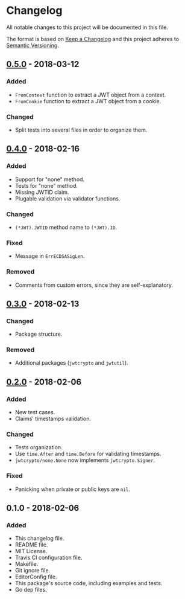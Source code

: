 # Changelog
All notable changes to this project will be documented in this file.

The format is based on [Keep a Changelog](http://keepachangelog.com/en/1.0.0/)
and this project adheres to [Semantic Versioning](http://semver.org/spec/v2.0.0.html).

## [0.5.0] - 2018-03-12
### Added
- `FromContext` function to extract a JWT object from a context.
- `FromCookie` function to extract a JWT object from a cookie.

### Changed
- Split tests into several files in order to organize them.

## [0.4.0] - 2018-02-16
### Added
- Support for "none" method.
- Tests for "none" method.
- Missing JWTID claim.
- Plugable validation via validator functions.

### Changed
- `(*JWT).JWTID` method name to `(*JWT).ID`.

### Fixed
- Message in `ErrECDSASigLen`.

### Removed
- Comments from custom errors, since they are self-explanatory.

## [0.3.0] - 2018-02-13
### Changed
- Package structure.

### Removed
- Additional packages (`jwtcrypto` and `jwtutil`).

## [0.2.0] - 2018-02-06
### Added
- New test cases.
- Claims' timestamps validation.

### Changed
- Tests organization.
- Use `time.After` and `time.Before` for validating timestamps.
- `jwtcrypto/none.None` now implements `jwtcrypto.Signer`.

### Fixed
- Panicking when private or public keys are `nil`.

## 0.1.0 - 2018-02-06
### Added
- This changelog file.
- README file.
- MIT License.
- Travis CI configuration file.
- Makefile.
- Git ignore file.
- EditorConfig file.
- This package's source code, including examples and tests.
- Go dep files.

[0.5.0]: https://github.com/gbrlsnchs/jwt/compare/v0.4.0...v0.5.0
[0.4.0]: https://github.com/gbrlsnchs/jwt/compare/v0.3.0...v0.4.0
[0.3.0]: https://github.com/gbrlsnchs/jwt/compare/v0.2.0...v0.3.0
[0.2.0]: https://github.com/gbrlsnchs/jwt/compare/v0.1.0...v0.2.0
